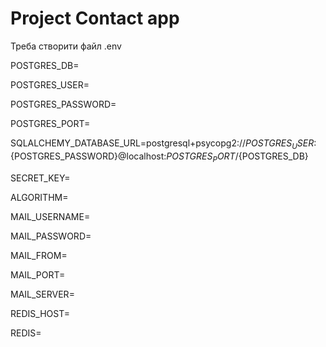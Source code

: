 # Project Contact app
Треба створити файл .env 

POSTGRES_DB=

POSTGRES_USER=

POSTGRES_PASSWORD=

POSTGRES_PORT=

SQLALCHEMY_DATABASE_URL=postgresql+psycopg2://${POSTGRES_USER}:${POSTGRES_PASSWORD}@localhost:${POSTGRES_PORT}/${POSTGRES_DB}

SECRET_KEY=

ALGORITHM=

MAIL_USERNAME=

MAIL_PASSWORD=

MAIL_FROM=

MAIL_PORT=

MAIL_SERVER=

REDIS_HOST=

REDIS=